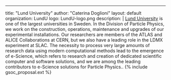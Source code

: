 ---
title: "Lund University"
author: "Caterina Doglioni"
layout: default
organization: LundU
logo: LundU-logo.png
description: |
  [Lund University](<https://particlephysics.physics.lu.se>) is one of the largest universities in Sweden. In the Division of Particle Physics, we work on the construction, operations, maintenance and upgrades of our experimental installations. Our researchers are members of the ATLAS and ALICE Collaborations at CERN, but we also have a leading role in the LDMX experiment at SLAC. The necessity to process very large amounts of research data using modern computational methods lead to the emergence of e-Science, which refers to research and creation of dedicated scientific computer and software solutions, and we are among the leading contributors to e-Science solutions for Particle Physics..
{% include gsoc_proposal.ext %}
